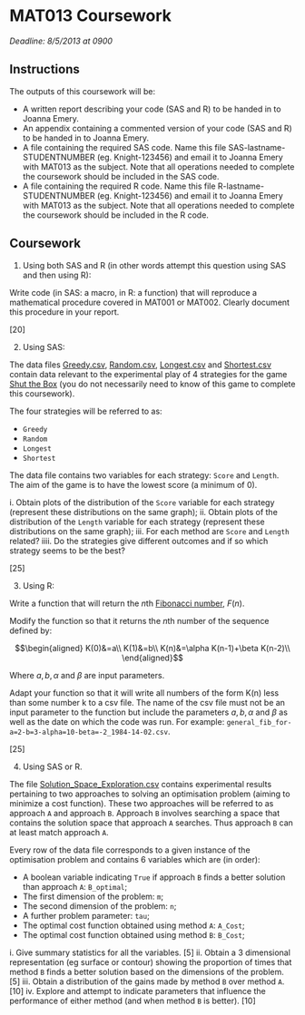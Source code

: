 # MAT013 Coursework

*Deadline: 8/5/2013 at 0900*

## Instructions

The outputs of this coursework will be:

- A written report describing your code (SAS and R) to be handed in to Joanna Emery.
- An appendix containing a commented version of your code (SAS and R) to be handed in to Joanna Emery.
- A file containing the required SAS code. Name this file SAS-lastname-STUDENTNUMBER (eg. Knight-123456) and email it to Joanna Emery with MAT013 as the subject. Note that all operations needed to complete the coursework should be included in the SAS code.
- A file containing the required R code. Name this file R-lastname-STUDENTNUMBER (eg. Knight-123456) and email it to Joanna Emery with MAT013 as the subject. Note that all operations needed to complete the coursework should be included in the R code.

## Coursework

1. Using both SAS and R (in other words attempt this question using SAS and then using R):

Write code (in SAS: a macro, in R: a function) that will reproduce a mathematical procedure covered in MAT001 or MAT002. Clearly document this procedure in your report.

[20]

2. Using SAS:

The data files [Greedy.csv](Data/Greedy.csv), [Random.csv](Data/Random.csv), [Longest.csv](Data/Longest.csv) and [Shortest.csv](Data/Shortest.csv) contain data relevant to the experimental play of 4 strategies for the game [Shut the Box](http://en.wikipedia.org/wiki/Shut_the_Box) (you do not necessarily need to know of this game to complete this coursework).

The four strategies will be referred to as:

- `Greedy`
- `Random`
- `Longest`
- `Shortest`

The data file contains two variables for each strategy: `Score` and `Length`. The aim of the game is to have the lowest score (a minimum of 0).


i. Obtain plots of the distribution of the `Score` variable for each strategy (represent these distributions on the same graph);
ii. Obtain plots of the distribution of the `Length` variable for each strategy (represent these distributions on the same graph);
iii. For each method are `Score` and `Length` related?
iiii. Do the strategies give different outcomes and if so which strategy seems to be the best?

[25]

3. Using R:

Write a function that will return the $n$th [Fibonacci number](http://en.wikipedia.org/wiki/Fibonacci_number), $F(n)$.

Modify the function so that it returns the $n$th number of the sequence defined by:

$$\begin{aligned}
K(0)&=a\\
K(1)&=b\\
K(n)&=\alpha K(n-1)+\beta K(n-2)\\
\end{aligned}$$

Where $a,b,\alpha$ and $\beta$ are input parameters.

Adapt your function so that it will write all numbers of the form K(n) less than some number k to a csv file. The name of the csv file must not be an input parameter to the function but include the parameters $a,b,\alpha$ and $\beta$ as well as the date on which the code was run. For example: `general_fib_for-a=2-b=3-alpha=10-beta=-2_1984-14-02.csv`.

[25]

4. Using SAS or R.

The file [Solution_Space_Exploration.csv](Data/Solution_Space_Exploration.csv) contains experimental results pertaining to two approaches to solving an optimisation problem (aiming to minimize a cost function). These two approaches will be referred to as approach `A` and approach `B`. Approach `B` involves searching a space that contains the solution space that approach `A` searches. Thus approach `B` can at least match approach `A`.

Every row of the data file corresponds to a given instance of the optimisation problem and contains 6 variables which are (in order):

- A boolean variable indicating `True` if approach `B` finds a better solution than approach `A`: `B_optimal`;
- The first dimension of the problem: `m`;
- The second dimension of the problem: `n`;
- A further problem parameter: `tau`;
- The optimal cost function obtained using method `A`: `A_Cost`;
- The optimal cost function obtained using method `B`: `B_Cost`;

i. Give summary statistics for all the variables.
[5]
ii. Obtain a 3 dimensional representation (eg surface or contour) showing the proportion of times that method `B` finds a better solution based on the dimensions of the problem.
[5]
iii. Obtain a distribution of the gains made by method `B` over method `A`.
[10]
iv. Explore and attempt to indicate parameters that influence the performance of either method (and when method `B` is better).
[10]
